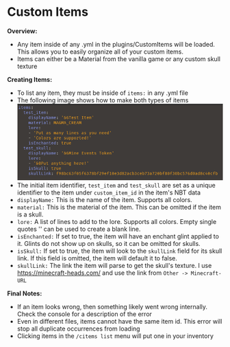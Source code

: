 # Custom Items

**Overview:**
 - Any item inside of any .yml in the plugins/CustomItems will be loaded. This allows you to easily organize all of your custom items.
 - Items can either be a Material from the vanilla game or any custom skull texture

**Creating Items:**
 - To list any item, they must be inside of `items:` in any .yml file
 - The following image shows how to make both types of items
![img.png](img.png)
 - The initial item identifier, `test_item` and `test_skull` are set as a unique identifier to the item under `custom_item_id` in the item's NBT data
 - `displayName:` This is the name of the item. Supports all colors.
 - `material:` This is the material of the item. This can be omitted if the item is a skull.
 - `lore:` A list of lines to add to the lore. Supports all colors. Empty single quotes '' can be used to create a blank line.
 - `isEnchanted:` If set to true, the item will have an enchant glint applied to it. Glints do not show up on skulls, so it can be omitted for skulls.
 - `isSkull:` If set to true, the item will look to the `skullLink` field for its skull link. If this field is omitted, the item will default it to false.
 - `skullLink:` The link the item will parse to get the skull's texture. I use https://minecraft-heads.com/ and use the link from `Other -> Minecraft-URL`

**Final Notes:**
 - If an item looks wrong, then something likely went wrong internally. Check the console for a description of the error
 - Even in different files, items cannot have the same item id. This error will stop all duplicate occurrences from loading
 - Clicking items in the `/citems list` menu will put one in your inventory